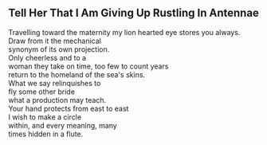 Tell Her That I Am Giving Up Rustling In Antennae
-------------------------------------------------
Travelling toward the maternity my lion hearted eye stores you always.  
Draw from it the mechanical  
synonym of its own projection.  
Only cheerless and to a  
woman they take on time, too few to count years  
return to the homeland of the sea's skins.  
What we say relinquishes to  
fly some other bride  
what a production may teach.  
Your hand protects from east to east  
I wish to make a circle  
within, and every meaning, many  
times hidden in a flute.  
